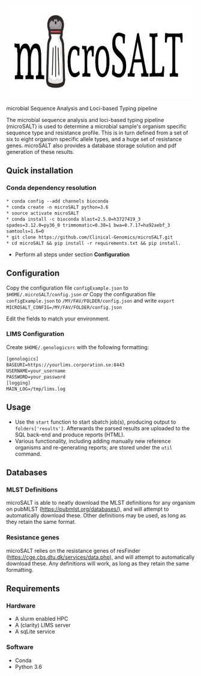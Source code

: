 <p align="center">
  <a href="https://github.com/sylvinite/microSALT">
    <img width="1000" height="250" src="artwork/microsalt.jpg"/>
  </a>
</p>

microbial Sequence Analysis and Loci-based Typing pipeline

The microbial sequence analysis and loci-based typing pipeline (microSALT) is used to determine a microbial sample's organism specific sequence type and resistance profile. This is in turn defined from a set of six to eight organism specific allele types, and a huge set of resistance genes. microSALT also provides a database storage solution and pdf generation of these results.

## Quick installation
### Conda dependency resolution
```
* conda config --add channels bioconda
* conda create -n microSALT python=3.6
* source activate microSALT
* conda install -c bioconda blast=2.5.0=h3727419_3 spades=3.12.0=py36_0 trimmomatic=0.38=1 bwa=0.7.17=ha92aebf_3 samtools=1.6=0
* git clone https://github.com/Clinical-Genomics/microSALT.git
* cd microSALT && pip install -r requirements.txt && pip install.
```
* Perform all steps under section  __Configuration__

## Configuration
Copy the configuration file `configExample.json` to `$HOME/.microSALT/config.json`
_or_
Copy the configuration file `configExample.json` to `/MY/FAV/FOLDER/config.json` and write `export MICROSALT_CONFIG=/MY/FAV/FOLDER/config.json`

Edit the fields to match your environment.

### LIMS Configuration
Create `$HOME/.genologicsrc` with the following formatting:
```
[genologics]
BASEURI=https://yourlims.corporation.se:8443
USERNAME=your_username
PASSWORD=your_password
[logging]
MAIN_LOG=/tmp/lims.log
```

## Usage
* Use the `start` function to start sbatch job(s), producing output to `folders['results']`. Afterwards the parsed results  are uploaded to the SQL back-end and produce reports (HTML).
* Various functionality, including adding manually new reference organisms and re-generating reports; are stored under the `util` command.

## Databases
### MLST Definitions
microSALT is able to neatly download the MLST definitions for any organism on pubMLST (https://pubmlst.org/databases/), and will attempt to automatically download these.
Other definitions may be used, as long as they retain the same format. 

### Resistance genes
microSALT relies on the resistance genes of resFinder (https://cge.cbs.dtu.dk/services/data.php), and will attempt to automatically download these.
Any definitions will work, as long as they retain the same formatting.

## Requirements
### Hardware
* A slurm enabled HPC
* A (clarity) LIMS server
* A sqLite service

### Software
* Conda
* Python 3.6
